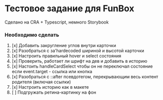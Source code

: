 # Тестовое задание для FunBox

Сделано на CRA + Typescript, немного Storybook

### Необходимо сделать

1. [x] Добавить закругление углов внутри карточки
2. [x] Разобраться с за'hardecoded шириной и высотой карточки
3. [x] Настроить правильный hover и select состояния
4. [x] Проверить, работает ли шрифт на дев и добавить в историю
5. [x] Настоить handleCardSelect чтобы он не переключал состояние если event.target - ссылка или кнопка
6. [x] Разобраться с ::after псевдотегом, перекрывающим весь контент родителя (включая ссылки)
7. [x] Настроить историю как в макете
9. [ ] Подгружать ретина-картинку на фон
